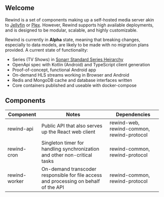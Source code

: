 ## Welcome
Rewind is a set of components making up a self-hosted media server akin to [Jellyfin](https://jellyfin.org/) or [Plex](https://www.plex.tv/). However, Rewind supports high available deployments, and is designed to be modular, scalable, and highly customizable.

Rewind is currently in __Alpha__ state, meaning that breaking changes, especially to data models, are likely to be made with no migration plans provided. A current state of functionality:
* Series (TV Shows) in [Sonarr Standard Series Heirarchy](https://wiki.servarr.com/sonarr/settings)
* OpenApi spec with Kotlin (Android) and TypeScript client generation
* Proof-of-concept, functional Android app
* On-demand HLS streams working in Browser and Android
* Redis and MongoDB cache and database interfaces written
* Core containers published and useable with docker-compose

## Components
| Component     | Notes                                                                                | Dependencies                               |
|---------------|--------------------------------------------------------------------------------------|--------------------------------------------|
| rewind-api    | Public API that also serves up the React web client                                  | rewind-web, rewind-common, rewind-protocol |
| rewind-cron   | Singleton timer for handling synchronization and other non-critical tasks            | rewind-common, rewind-protocol             |
| rewind-worker | On-demand transcoder responsible for file access and processing on behalf of the API | rewind-common, rewind-protocol             |


